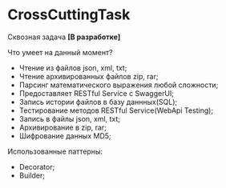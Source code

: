 # CrossCuttingTask
Сквозная задача **[В разработке]**

Что умеет на данный момент?
 - Чтение из файлов json, xml, txt;
 - Чтение архивированных файлов zip, rar;
 - Парсинг математического выражения любой сложности;
 - Предоставляет RESTful Service с SwaggerUI;
 - Запись истории файлов в базу даннных(SQL);
 - Тестирование методов RESTful Service(WebApi Testing);
 - Запись в файлы json, xml, txt;
 - Архивирование в zip, rar;
 - Шифрование данных MD5;
 
Использованные паттерны:
 - Decorator;
 - Builder;
 
